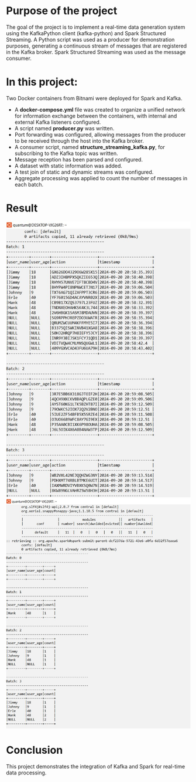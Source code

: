 # Purpose of the project
The goal of the project is to implement a real-time data generation system using the KafkaPython client (kafka-python) and Spark Structured Streaming.
A Python script was used as a producer for demonstration purposes, generating a continuous stream of messages that are registered in the Kafka broker.
Spark Structured Streaming was used as the message consumer.

# In this project:
Two Docker containers from Bitnami were deployed for Spark and Kafka.
- A **docker-compose.yml** file was created to organize a unified network for information exchange between the containers, with internal and external Kafka listeners configured.
- A script named **producer.py** was written.
- Port forwarding was configured, allowing messages from the producer to be received through the host into the Kafka broker.
- A consumer script, named **structure_streaming_kafka.py**, for subscribing to the Kafka topic was written.
- Message reception has been parsed and configured.
- A dataset with static information was added.
- A test join of static and dynamic streams was configured.
- Aggregate processing was applied to count the number of messages in each batch.

# Result
![Spark is reading topic after joining streams](https://github.com/VadimLeivikov/DE-projects/blob/kafka-spark-streaming/join%20streams_1.JPG)
![The result of aggregations](https://github.com/VadimLeivikov/DE-projects/blob/kafka-spark-streaming/aggregations.JPG)

# Conclusion
This project demonstrates the integration of Kafka and Spark for real-time data processing.
